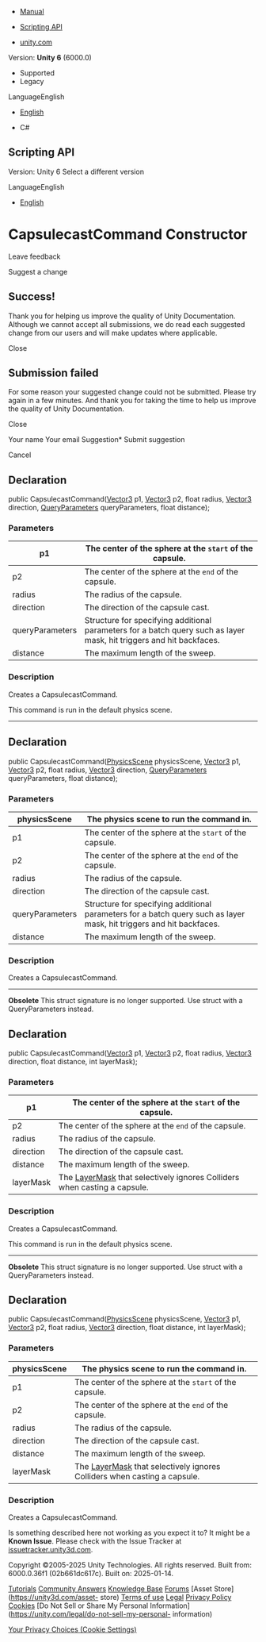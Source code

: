 [ ]()

  * [Manual](../Manual/index.html)
  * [Scripting API](../ScriptReference/index.html)

  * [unity.com](https://unity.com/)

Version: **Unity 6** (6000.0)

  * Supported
  * Legacy

LanguageEnglish

  * [English]()

  * C#

[ ](https://docs.unity3d.com)

## Scripting API

Version: Unity 6 Select a different version

LanguageEnglish

  * [English]()

# CapsulecastCommand Constructor

Leave feedback

Suggest a change

## Success!

Thank you for helping us improve the quality of Unity Documentation. Although
we cannot accept all submissions, we do read each suggested change from our
users and will make updates where applicable.

Close

## Submission failed

For some reason your suggested change could not be submitted. Please <a>try
again</a> in a few minutes. And thank you for taking the time to help us
improve the quality of Unity Documentation.

Close

Your name Your email Suggestion* Submit suggestion

Cancel

[ ]()

## Declaration

public CapsulecastCommand([Vector3](Vector3.html) p1, [Vector3](Vector3.html)
p2, float radius, [Vector3](Vector3.html) direction,
[QueryParameters](QueryParameters.html) queryParameters, float distance);

### Parameters

p1 | The center of the sphere at the `start` of the capsule.  
---|---  
p2 | The center of the sphere at the `end` of the capsule.  
radius | The radius of the capsule.  
direction | The direction of the capsule cast.  
queryParameters | Structure for specifying additional parameters for a batch query such as layer mask, hit triggers and hit backfaces.  
distance | The maximum length of the sweep.  
  
### Description

Creates a CapsulecastCommand.

This command is run in the default physics scene.

* * *

## Declaration

public CapsulecastCommand([PhysicsScene](PhysicsScene.html) physicsScene,
[Vector3](Vector3.html) p1, [Vector3](Vector3.html) p2, float radius,
[Vector3](Vector3.html) direction, [QueryParameters](QueryParameters.html)
queryParameters, float distance);

### Parameters

physicsScene | The physics scene to run the command in.  
---|---  
p1 | The center of the sphere at the `start` of the capsule.  
p2 | The center of the sphere at the `end` of the capsule.  
radius | The radius of the capsule.  
direction | The direction of the capsule cast.  
queryParameters | Structure for specifying additional parameters for a batch query such as layer mask, hit triggers and hit backfaces.  
distance | The maximum length of the sweep.  
  
### Description

Creates a CapsulecastCommand.

* * *

**Obsolete** This struct signature is no longer supported. Use struct with a
QueryParameters instead.

## Declaration

public CapsulecastCommand([Vector3](Vector3.html) p1, [Vector3](Vector3.html)
p2, float radius, [Vector3](Vector3.html) direction, float distance, int
layerMask);

### Parameters

p1 | The center of the sphere at the `start` of the capsule.  
---|---  
p2 | The center of the sphere at the `end` of the capsule.  
radius | The radius of the capsule.  
direction | The direction of the capsule cast.  
distance | The maximum length of the sweep.  
layerMask | The [LayerMask](LayerMask.html) that selectively ignores Colliders when casting a capsule.  
  
### Description

Creates a CapsulecastCommand.

This command is run in the default physics scene.

* * *

**Obsolete** This struct signature is no longer supported. Use struct with a
QueryParameters instead.

## Declaration

public CapsulecastCommand([PhysicsScene](PhysicsScene.html) physicsScene,
[Vector3](Vector3.html) p1, [Vector3](Vector3.html) p2, float radius,
[Vector3](Vector3.html) direction, float distance, int layerMask);

### Parameters

physicsScene | The physics scene to run the command in.  
---|---  
p1 | The center of the sphere at the `start` of the capsule.  
p2 | The center of the sphere at the `end` of the capsule.  
radius | The radius of the capsule.  
direction | The direction of the capsule cast.  
distance | The maximum length of the sweep.  
layerMask | The [LayerMask](LayerMask.html) that selectively ignores Colliders when casting a capsule.  
  
### Description

Creates a CapsulecastCommand.

Is something described here not working as you expect it to? It might be a
**Known Issue**. Please check with the Issue Tracker at
[issuetracker.unity3d.com](https://issuetracker.unity3d.com).

Copyright ©2005-2025 Unity Technologies. All rights reserved. Built from:
6000.0.36f1 (02b661dc617c). Built on: 2025-01-14.

[Tutorials](https://unity3d.com/learn) [Community
Answers](https://answers.unity3d.com) [Knowledge
Base](https://support.unity3d.com/hc/en-us)
[Forums](https://forum.unity3d.com) [Asset Store](https://unity3d.com/asset-
store) [Terms of use](https://docs.unity3d.com/Manual/TermsOfUse.html)
[Legal](https://unity.com/legal) [Privacy
Policy](https://unity.com/legal/privacy-policy)
[Cookies](https://unity.com/legal/cookie-policy) [Do Not Sell or Share My
Personal Information](https://unity.com/legal/do-not-sell-my-personal-
information)

[Your Privacy Choices (Cookie Settings)](javascript:void\(0\);)

